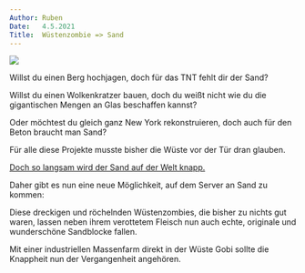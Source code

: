 ```yaml
---
Author:	Ruben
Date:	4.5.2021
Title:	Wüstenzombie => Sand
---
```


<img src="/content/sand_dagobert.png"/>
<section>
<p>
Willst du einen Berg hochjagen, doch für das TNT fehlt dir der Sand?
</p>
<p>
Willst du einen Wolkenkratzer bauen, doch du weißt nicht wie du die gigantischen Mengen an Glas beschaffen kannst?
</p>
<p>
Oder möchtest du gleich ganz New York rekonstruieren, doch auch für den Beton braucht man Sand?
</p>
</section>
<section>
<p>
Für alle diese Projekte musste bisher die Wüste vor der Tür dran glauben.
</p>
<p>
<a href="https://www.youtube.com/watch?v=AsvAsB1HDTM">Doch so langsam wird der Sand auf der Welt knapp.</a>
</p>
<p>
Daher gibt es nun eine neue Möglichkeit, auf dem Server an Sand zu kommen:
</p>
<p>
Diese dreckigen und röchelnden Wüstenzombies, die bisher zu nichts gut waren,
lassen neben ihrem verottetem Fleisch nun auch echte, originale und wunderschöne Sandblocke fallen.
</p>
<p>
Mit einer industriellen Massenfarm direkt in der Wüste Gobi sollte die Knappheit nun der Vergangenheit angehören.
</p>
